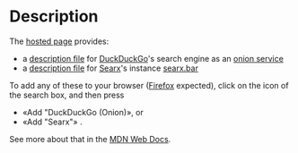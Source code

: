 # Description

The [hosted page](https://paveloom.github.io/OpenSearchDescriptionFiles/) provides:
- a [description file](https://paveloom.github.io/DuckDuckGo.onion/duckduckgo.xml) for [DuckDuckGo](https://duckduckgo.com/)'s search engine as an [onion service](https://3g2upl4pq6kufc4m.onion)
- a [description file](https://paveloom.github.io/DuckDuckGo.onion/searx.xml) for [Searx](https://searx.github.io/searx/)'s instance [searx.bar](https://searx.bar/)

To add any of these to your browser ([Firefox](https://www.mozilla.org/en-US/firefox/new/) expected), click on the icon of the search box, and then press
- «Add "DuckDuckGo (Onion)», or
- «Add "Searx"» .

See more about that in the [MDN Web Docs](https://developer.mozilla.org/en-US/docs/Web/OpenSearch#autodiscovery_of_search_plugins).
